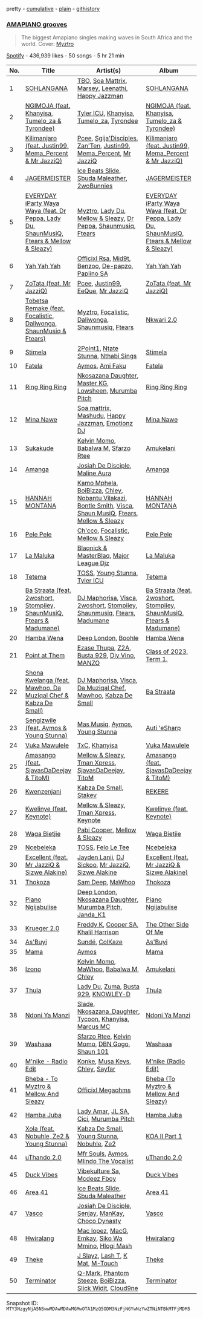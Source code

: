 pretty - [cumulative](/playlists/cumulative/37i9dQZF1DX5mILnBJLA26.md) - [plain](/playlists/plain/37i9dQZF1DX5mILnBJLA26) - [githistory](https://github.githistory.xyz/mackorone/spotify-playlist-archive/blob/main/playlists/plain/37i9dQZF1DX5mILnBJLA26)

### [AMAPIANO grooves](https://open.spotify.com/playlist/37i9dQZF1DX5mILnBJLA26)

> The biggest Amapiano singles making waves in South Africa and the world\. Cover: <a href="https://open.spotify.com/artist/6egY1uh8HjHy6TrD0qmQNN?si=sQ87jc2iSR6nDQ6ak2mC9g">Myztro</a>

[Spotify](https://open.spotify.com/user/spotify) - 436,939 likes - 50 songs - 5 hr 21 min

| No. | Title | Artist(s) | Album | Length |
|---|---|---|---|---|
| 1 | [SOHLANGANA](https://open.spotify.com/track/7ysPQRXwZsvgAjzWQ0KvsM) | [TBO](https://open.spotify.com/artist/64xQmd6s2PbIZkjqOXx0hp), [Soa Mattrix](https://open.spotify.com/artist/1GH6EGidwzL60gzvHscBHH), [Marsey](https://open.spotify.com/artist/1jDW08W8qgSySjjvrT8zBs), [Leenathi](https://open.spotify.com/artist/5H6UiK4neehUOYdhpDkad9), [Happy Jazzman](https://open.spotify.com/artist/2n6s9O552nTm98ThzFjB9C) | [SOHLANGANA](https://open.spotify.com/album/4PigM4nu19F1FislPPAkzt) | 6:35 |
| 2 | [NGIMOJA \(feat\. Khanyisa, Tumelo\_za & Tyrondee\)](https://open.spotify.com/track/51fIDcNGiIp7pxHCCN5QaL) | [Tyler ICU](https://open.spotify.com/artist/2oIQCM7hRZI9tS5b9S8rj4), [Khanyisa](https://open.spotify.com/artist/5Sgtj9tFA2TAYXDeh1sJTc), [Tumelo\_za](https://open.spotify.com/artist/56vXCqK2n9zs0IjuNoBrJD), [Tyrondee](https://open.spotify.com/artist/4aNokzWeBL32vR7leBpUat) | [NGIMOJA \(feat\. Khanyisa, Tumelo\_za & Tyrondee\)](https://open.spotify.com/album/0d6dUG7eTcnKoGzX8VKbn1) | 6:21 |
| 3 | [Kilimanjaro \(feat\. Justin99, Mema\_Percent & Mr JazziQ\)](https://open.spotify.com/track/4aAxUQUNTtBhDgDcyCfXUu) | [Pcee](https://open.spotify.com/artist/22Bl1QCNEZvpqVwRPYscE4), [Sgija'Disciples](https://open.spotify.com/artist/1ko3CeWzNE9SRQ865Sf5lQ), [Zan'Ten](https://open.spotify.com/artist/5F9w142UJBH5ZkFXWUJVsL), [Justin99](https://open.spotify.com/artist/2sMoqBE60rnLVDF6zhFKBI), [Mema\_Percent](https://open.spotify.com/artist/3WqFnvVwrS29DWjMSqZJx4), [Mr JazziQ](https://open.spotify.com/artist/1nVEvn7RMNxj27rn0WE13E) | [Kilimanjaro \(feat\. Justin99, Mema\_Percent & Mr JazziQ\)](https://open.spotify.com/album/2ySAO7p9iD47x5fNWKeet3) | 5:29 |
| 4 | [JAGERMEISTER](https://open.spotify.com/track/3VBwoaePYGdOmG1YHgGOHi) | [Ice Beats Slide](https://open.spotify.com/artist/6ynMrlCLJfmijr0XFdtvH5), [Sbuda Maleather](https://open.spotify.com/artist/0vOrz3mJAqpGuC53lbEOeq), [2woBunnies](https://open.spotify.com/artist/45c90J0Hvj1PMIFtm0b1ML) | [JAGERMEISTER](https://open.spotify.com/album/5Tk2uNjYtHL9V0uEhSQAYx) | 5:27 |
| 5 | [EVERYDAY iParty Waya Waya \(feat\. Dr Peppa, Lady Du, ShaunMusiQ, Ftears & Mellow & Sleazy\)](https://open.spotify.com/track/7wbmqIBInLWmuDJGnKVU1i) | [Myztro](https://open.spotify.com/artist/6egY1uh8HjHy6TrD0qmQNN), [Lady Du](https://open.spotify.com/artist/1eQJUHJRurFXGd3j8i8W4x), [Mellow & Sleazy](https://open.spotify.com/artist/5MJ5f1XKD9yu7aWfG8OGjz), [Dr Peppa](https://open.spotify.com/artist/3w44OLzEUGSqxVXHOvEACM), [Shaunmusiq](https://open.spotify.com/artist/1rz8BeoVHWRTcj2253dM85), [Ftears](https://open.spotify.com/artist/0DT7OuytIwr9CjLYdvLHq7) | [EVERYDAY iParty Waya Waya \(feat\. Dr Peppa, Lady Du, ShaunMusiQ, Ftears & Mellow & Sleazy\)](https://open.spotify.com/album/5mkeyx4NlHKJck5CoaxuFk) | 5:19 |
| 6 | [Yah Yah Yah](https://open.spotify.com/track/3urA5lEgMH3LjMp6L9recf) | [Officixl Rsa](https://open.spotify.com/artist/1BC2o2RW9sGr2NB8jXlYQv), [Mid9t](https://open.spotify.com/artist/0QIXdhRqhubzc9fgjYlvLa), [Benzoo](https://open.spotify.com/artist/7oMxieZqbSWpmWeVv4QaVg), [De\-papzo](https://open.spotify.com/artist/5HHyxRfKVky4jPQxZvLsdz), [Papiino SA](https://open.spotify.com/artist/7DlWn0sWkaYRmqusFRRorO) | [Yah Yah Yah](https://open.spotify.com/album/049CUiOwm0c2upULQptlDb) | 7:09 |
| 7 | [ZoTata \(feat\. Mr JazziQ\)](https://open.spotify.com/track/13Z8di7Br7OsZn5GmtesIf) | [Pcee](https://open.spotify.com/artist/22Bl1QCNEZvpqVwRPYscE4), [Justin99](https://open.spotify.com/artist/2sMoqBE60rnLVDF6zhFKBI), [EeQue](https://open.spotify.com/artist/4VqCBSJ9fvJ1XDQUd7K2Ft), [Mr JazziQ](https://open.spotify.com/artist/1nVEvn7RMNxj27rn0WE13E) | [ZoTata \(feat\. Mr JazziQ\)](https://open.spotify.com/album/3lIYj6or2ld1pZHNWs6D7G) | 7:33 |
| 8 | [Tobetsa Remake \(feat\. Focalistic, Daliwonga, ShaunMusiq & Ftears\)](https://open.spotify.com/track/5ZDw1sqZQDlC5aV7ir6kkN) | [Myztro](https://open.spotify.com/artist/6egY1uh8HjHy6TrD0qmQNN), [Focalistic](https://open.spotify.com/artist/2GJMSZ7M3D0KyyKRhYgWju), [Daliwonga](https://open.spotify.com/artist/0oW137oXCLwA5b4uYRxvIn), [Shaunmusiq](https://open.spotify.com/artist/1rz8BeoVHWRTcj2253dM85), [Ftears](https://open.spotify.com/artist/0DT7OuytIwr9CjLYdvLHq7) | [Nkwari 2.0](https://open.spotify.com/album/49zpZBTFjHdCUTLRMyFwro) | 6:47 |
| 9 | [Stimela](https://open.spotify.com/track/0AY3sNqV7qAdAZ8j6TRVBd) | [2Point1](https://open.spotify.com/artist/6Z6xrqezBTUUDnCinhPwCO), [Ntate Stunna](https://open.spotify.com/artist/1HKxOYJiTBtSgVTbKHK5XL), [Nthabi Sings](https://open.spotify.com/artist/2JN2Yx7wsJaGHbtzoAE4k7) | [Stimela](https://open.spotify.com/album/6j3BUkIFmKkXGIZiyEpZ71) | 5:14 |
| 10 | [Fatela](https://open.spotify.com/track/58u8z6ia8GTm9yZlkmtCtV) | [Aymos](https://open.spotify.com/artist/3xXIOO328Ieh0PWOcxivjL), [Ami Faku](https://open.spotify.com/artist/3flcjKgRCeBVZTR8n8iShE) | [Fatela](https://open.spotify.com/album/0XkXn7Kotl8QMwP5YGdGHY) | 5:51 |
| 11 | [Ring Ring Ring](https://open.spotify.com/track/2m1rSnIazzgbksxAiS4gpk) | [Nkosazana Daughter](https://open.spotify.com/artist/4AnNB3lPD0Sv7ziKVHqI66), [Master KG](https://open.spotify.com/artist/523y9KSneKh6APd1hKxLuF), [Lowsheen](https://open.spotify.com/artist/5lnxhnW7SIbxkkFVmVYEhU), [Murumba Pitch](https://open.spotify.com/artist/3cd7plsjSmDdQ0oHESYHC4) | [Ring Ring Ring](https://open.spotify.com/album/7IZrlKiOYoJrvn6xF2ZZFd) | 5:47 |
| 12 | [Mina Nawe](https://open.spotify.com/track/1y5eHXBYiLgNv00KoHXm4o) | [Soa mattrix](https://open.spotify.com/artist/6zfTCQmxqOy0kBpHrse3ro), [Mashudu](https://open.spotify.com/artist/0vZNKz7Pn611D2LBHsSo3R), [Happy Jazzman](https://open.spotify.com/artist/2n6s9O552nTm98ThzFjB9C), [Emotionz DJ](https://open.spotify.com/artist/0GMM9vgCLkEfMle3KaJyxy) | [Mina Nawe](https://open.spotify.com/album/6vzPgfVVWTRHPCDfBWekGY) | 5:51 |
| 13 | [Sukakude](https://open.spotify.com/track/4FEi7i9oDxDzcYbx53IHwq) | [Kelvin Momo](https://open.spotify.com/artist/4VlxI0WKDh7HFgHjXcfj6v), [Babalwa M](https://open.spotify.com/artist/0dUHzfa2msKEpMevzsdwqG), [Sfarzo Rtee](https://open.spotify.com/artist/2kzWkuJM5Na5hINP7akcJj) | [Amukelani](https://open.spotify.com/album/2mNIgnRjel4NFdeE5w75eO) | 6:53 |
| 14 | [Amanga](https://open.spotify.com/track/7ypnEfdk97z5hYU0MxvKQd) | [Josiah De Disciple](https://open.spotify.com/artist/0Es1TBdBiQPIdwQWLJelte), [Maline Aura](https://open.spotify.com/artist/1LcX3ZFNBeGKxkpfCIr4cP) | [Amanga](https://open.spotify.com/album/6n84lkAUzpRI4f6Suco38S) | 6:47 |
| 15 | [HANNAH MONTANA](https://open.spotify.com/track/15gpBjflmoEQ0Hpe8SqMud) | [Kamo Mphela](https://open.spotify.com/artist/788jOE9HMUy9heDK8EIkon), [BoiBizza](https://open.spotify.com/artist/1eEtFWkyKW60yUyVwvAeuR), [Chley](https://open.spotify.com/artist/7HpriU9gAJThxAfPfXpZ6N), [Nobantu Vilakazi](https://open.spotify.com/artist/3qo2q05gFa09MXrEZltr7q), [Bontle Smith](https://open.spotify.com/artist/6xcF2N2Z4NFVEkLCZluCLC), [Visca](https://open.spotify.com/artist/4Ijr6oNjLibby38inghdKO), [Shaun MusiQ](https://open.spotify.com/artist/4GxjM4diRMDmrJgOBSeoBL), [Ftears](https://open.spotify.com/artist/0DT7OuytIwr9CjLYdvLHq7), [Mellow & Sleazy](https://open.spotify.com/artist/5MJ5f1XKD9yu7aWfG8OGjz) | [HANNAH MONTANA](https://open.spotify.com/album/5vtEJHcUHSWXtv6rv52zM2) | 6:25 |
| 16 | [Pele Pele](https://open.spotify.com/track/3r4sc1n8kNL2FpebHwaAQE) | [Ch'cco](https://open.spotify.com/artist/2j4WQI5RTNgyEd7wbDTRe1), [Focalistic](https://open.spotify.com/artist/2GJMSZ7M3D0KyyKRhYgWju), [Mellow & Sleazy](https://open.spotify.com/artist/5MJ5f1XKD9yu7aWfG8OGjz) | [Pele Pele](https://open.spotify.com/album/3HnFaSlDoeqqmPoVWYAETZ) | 5:17 |
| 17 | [La Maluka](https://open.spotify.com/track/7EJfaSvCBWNJwKYe7ol4D7) | [Blaqnick & MasterBlaq](https://open.spotify.com/artist/19qLtUQKu1KK3UrQtIoVXF), [Major League Djz](https://open.spotify.com/artist/0N3AcLTAS3vcx93PxN2Agb) | [La Maluka](https://open.spotify.com/album/32UflENeLioWm4rKSpyRvm) | 4:34 |
| 18 | [Tetema](https://open.spotify.com/track/5emv0gRnEk4dVXWETqewAC) | [TOSS](https://open.spotify.com/artist/0JwjW1x56tK5hnHvlRSSw9), [Young Stunna](https://open.spotify.com/artist/6WQFTzqYHmh8Ph2X0L0QLQ), [Tyler ICU](https://open.spotify.com/artist/2oIQCM7hRZI9tS5b9S8rj4) | [Tetema](https://open.spotify.com/album/0ceNIR1fRMz6vRGvccv3eS) | 6:18 |
| 19 | [Ba Straata \(feat\. 2woshort, Stompiiey, ShaunMusiQ, Ftears & Madumane\)](https://open.spotify.com/track/3DssiWp4pAGNvPrvHVi94f) | [DJ Maphorisa](https://open.spotify.com/artist/0mMqD2uqwvCjFvlzo6ayGi), [Visca](https://open.spotify.com/artist/4Ijr6oNjLibby38inghdKO), [2woshort](https://open.spotify.com/artist/2CsKNR9HBBs3bAswmPz825), [Stompiiey](https://open.spotify.com/artist/16IdDbuertDHTGF9Si2eCN), [Shaunmusiq](https://open.spotify.com/artist/1rz8BeoVHWRTcj2253dM85), [Ftears](https://open.spotify.com/artist/0DT7OuytIwr9CjLYdvLHq7), [Madumane](https://open.spotify.com/artist/3kyJLSOihpXaaR1NBK42pd) | [Ba Straata \(feat\. 2woshort, Stompiiey, ShaunMusiQ, Ftears & Madumane\)](https://open.spotify.com/album/25plKOfn0KCUMmzBztMMu6) | 6:42 |
| 20 | [Hamba Wena](https://open.spotify.com/track/1hsFJ92y0FU2cFOOLkEFVr) | [Deep London](https://open.spotify.com/artist/4WcuDDFGfo4j6VHqkGmjZ8), [Boohle](https://open.spotify.com/artist/6fHE8xZBCxzwer9DIbOmv4) | [Hamba Wena](https://open.spotify.com/album/4vwKHSXGmqA0Fe9u9NLt51) | 6:14 |
| 21 | [Point at Them](https://open.spotify.com/track/1oOEbAS0F7ztS9zQhDCU9q) | [Ezase Thupa](https://open.spotify.com/artist/30XSITmzOH1DuyxCpk6v3H), [Z2A](https://open.spotify.com/artist/0q6WvSRwzKthUTPIR5LrpY), [Busta 929](https://open.spotify.com/artist/2TcrjcSngRPpgZxmIlPdym), [Djy Vino](https://open.spotify.com/artist/7nZl3bYXhqwAHY8WWMMEZ8), [MANZO](https://open.spotify.com/artist/0bdD9etXM49q5mph7En4On) | [Class of 2023, Term 1.](https://open.spotify.com/album/3vZRUokTed6kH530YzzG7p) | 5:41 |
| 22 | [Shona Kwelanga \(feat\. Mawhoo, Da Muziqal Chef & Kabza De Small\)](https://open.spotify.com/track/4VrYIDyFUN4IYU3wtjbF8p) | [DJ Maphorisa](https://open.spotify.com/artist/0mMqD2uqwvCjFvlzo6ayGi), [Visca](https://open.spotify.com/artist/4Ijr6oNjLibby38inghdKO), [Da Muziqal Chef](https://open.spotify.com/artist/25uuaH9QdKIygoWTDzKuve), [Mawhoo](https://open.spotify.com/artist/3EuRx3c5iLrbryJ5WBulKX), [Kabza De Small](https://open.spotify.com/artist/1bNjWBFWsAAzZSR59lRdpR) | [Ba Straata](https://open.spotify.com/album/0q5jxlUjZpr0Nrn07xStTq) | 6:56 |
| 23 | [Sengizwile \(feat\. Aymos & Young Stunna\)](https://open.spotify.com/track/3PdO57q0KLWkfWXsXQJlV6) | [Mas Musiq](https://open.spotify.com/artist/3fdFRgy3GmfiWQqeKbmFS8), [Aymos](https://open.spotify.com/artist/3xXIOO328Ieh0PWOcxivjL), [Young Stunna](https://open.spotify.com/artist/5EFltv565Wfat1X84qESVr) | [Auti 'eSharp](https://open.spotify.com/album/6J12Gv5rBMymYJlCM4hXPu) | 7:00 |
| 24 | [Vuka Mawulele](https://open.spotify.com/track/00SuYbV5fIC1SL1oKWMpEU) | [TxC](https://open.spotify.com/artist/25j9xL1MTyuycuB2xy2Q9g), [Khanyisa](https://open.spotify.com/artist/5Sgtj9tFA2TAYXDeh1sJTc) | [Vuka Mawulele](https://open.spotify.com/album/43o5uXcRHbeTBhhpyx7Nrc) | 5:08 |
| 25 | [Amasango \(feat\. SjavasDaDeejay & TitoM\)](https://open.spotify.com/track/3IKb9dsBhceDuKzxvJQdpu) | [Mellow & Sleazy](https://open.spotify.com/artist/5MJ5f1XKD9yu7aWfG8OGjz), [Tman Xpress](https://open.spotify.com/artist/6Wqpl1YTjgy5TiTluzFzjx), [SjavasDaDeejay](https://open.spotify.com/artist/7LkCT07miUMz6JlKRqi3v0), [TitoM](https://open.spotify.com/artist/5eYSqn4LCXLgIFYR4qOZ1k) | [Amasango \(feat\. SjavasDaDeejay & TitoM\)](https://open.spotify.com/album/3e4kcnfW5lh8vLnhVeeyer) | 6:55 |
| 26 | [Kwenzenjani](https://open.spotify.com/track/2EqGCX02606uk3f7HfzOGu) | [Kabza De Small](https://open.spotify.com/artist/1bNjWBFWsAAzZSR59lRdpR), [Stakev](https://open.spotify.com/artist/4jLJYvyzKcFdJORv6coLiw) | [REKERE](https://open.spotify.com/album/6cbDUb20GP7IRA0JkOuYpD) | 7:45 |
| 27 | [Kwelinye \(feat\. Keynote\)](https://open.spotify.com/track/2KFvgMxMBv0YtTN5hMRncj) | [Mellow & Sleazy](https://open.spotify.com/artist/5MJ5f1XKD9yu7aWfG8OGjz), [Tman Xpress](https://open.spotify.com/artist/6Wqpl1YTjgy5TiTluzFzjx), [Keynote](https://open.spotify.com/artist/6FYh3c2fVA1bq9Tkuaj9q5) | [Kwelinye \(feat\. Keynote\)](https://open.spotify.com/album/24TZ4ZmMcYuc5MllwlSPmr) | 6:51 |
| 28 | [Waga Bietjie](https://open.spotify.com/track/6Zt8YY9f4rr7gMJcCPkxbr) | [Pabi Cooper](https://open.spotify.com/artist/6EG9v86LsCoq5HS4Jj1zCQ), [Mellow & Sleazy](https://open.spotify.com/artist/5MJ5f1XKD9yu7aWfG8OGjz) | [Waga Bietjie](https://open.spotify.com/album/2TyOzlPqEocMb1YFTMxF48) | 4:51 |
| 29 | [Ncebeleka](https://open.spotify.com/track/5OLFMjFMyg7P88mOt9ytT0) | [TOSS](https://open.spotify.com/artist/0JwjW1x56tK5hnHvlRSSw9), [Felo Le Tee](https://open.spotify.com/artist/6k8odn7NzzTT4K3NBNtsfV) | [Ncebeleka](https://open.spotify.com/album/2xbGRjaYioSA0qrur8sHb0) | 5:44 |
| 30 | [Excellent \(feat\. Mr JazziQ & Sizwe Alakine\)](https://open.spotify.com/track/1uzvkKEdyGv3gOH3Hb9km7) | [Jayden Lanii](https://open.spotify.com/artist/429gYd16S83pz53hto2ghq), [DJ Sickoo](https://open.spotify.com/artist/6AAUm3lIXAyy8SyUucjVFM), [Mr JazziQ](https://open.spotify.com/artist/1nVEvn7RMNxj27rn0WE13E), [Sizwe Alakine](https://open.spotify.com/artist/7Hb7ZlUE4ByWsV1Rkc4Uo2) | [Excellent \(feat\. Mr JazziQ & Sizwe Alakine\)](https://open.spotify.com/album/0NAgH74GoyQrZzGXKc6Ijw) | 6:35 |
| 31 | [Thokoza](https://open.spotify.com/track/30sDS4E23SZCd95dhXlGlU) | [Sam Deep](https://open.spotify.com/artist/46R9PUVbIOMjSUtMsQZbQq), [MaWhoo](https://open.spotify.com/artist/5kwZB1xNLgB3lln1JGS2B9) | [Thokoza](https://open.spotify.com/album/2JDTorcc8J7HJS7POONsKd) | 6:22 |
| 32 | [Piano Ngijabulise](https://open.spotify.com/track/3Puq6i4xIRH4lrPvJxIC83) | [Deep London](https://open.spotify.com/artist/4WcuDDFGfo4j6VHqkGmjZ8), [Nkosazana Daughter](https://open.spotify.com/artist/4AnNB3lPD0Sv7ziKVHqI66), [Murumba Pitch](https://open.spotify.com/artist/3cd7plsjSmDdQ0oHESYHC4), [Janda\_K1](https://open.spotify.com/artist/2IEVvzZvFaT1Q1U2UQdOaT) | [Piano Ngijabulise](https://open.spotify.com/album/6wJ5Kb1e2gPqqXTgumyn8K) | 6:56 |
| 33 | [Krueger 2.0](https://open.spotify.com/track/5WqHutOc180qYRh2J97LB7) | [Freddy K](https://open.spotify.com/artist/1okK7TdfTbLQbgSG1hejiY), [Cooper SA](https://open.spotify.com/artist/7xDh9xWg5mER07kIArgw1G), [Khalil Harrison](https://open.spotify.com/artist/2zq3Zm57y4TxZRbMZ05CGp) | [The Other Side Of Me](https://open.spotify.com/album/2GMoEFCKhiTKPhq56QcP5l) | 5:42 |
| 34 | [As'Buyi](https://open.spotify.com/track/664758AecJTVoRYG9WtMMm) | [Sundé](https://open.spotify.com/artist/60kr2EOKIQC7t0KaK5KXvc), [ColKaze](https://open.spotify.com/artist/6BwaUlIzPKTS7LBXYBUub0) | [As'Buyi](https://open.spotify.com/album/3YXyhlW4X9nAUcqxHtsAXW) | 7:48 |
| 35 | [Mama](https://open.spotify.com/track/7DQMBUK4oX9gV1qIzpoRz6) | [Aymos](https://open.spotify.com/artist/3xXIOO328Ieh0PWOcxivjL) | [Mama](https://open.spotify.com/album/2lc6GfPXhRMVrJsBKq1WjU) | 7:30 |
| 36 | [Izono](https://open.spotify.com/track/4BIGl9cDzyw1znsjRytGLd) | [Kelvin Momo](https://open.spotify.com/artist/4VlxI0WKDh7HFgHjXcfj6v), [MaWhoo](https://open.spotify.com/artist/5kwZB1xNLgB3lln1JGS2B9), [Babalwa M](https://open.spotify.com/artist/0dUHzfa2msKEpMevzsdwqG), [Chley](https://open.spotify.com/artist/7HpriU9gAJThxAfPfXpZ6N) | [Amukelani](https://open.spotify.com/album/2mNIgnRjel4NFdeE5w75eO) | 9:20 |
| 37 | [Thula](https://open.spotify.com/track/01OykvFNn1Zya7baEJcu1i) | [Lady Du](https://open.spotify.com/artist/1eQJUHJRurFXGd3j8i8W4x), [Zuma](https://open.spotify.com/artist/7ewc3ni3IAtqLygEnDi66K), [Busta 929](https://open.spotify.com/artist/2TcrjcSngRPpgZxmIlPdym), [KNOWLEY\-D](https://open.spotify.com/artist/4tY3pt1z6b3I5pdcROYVEV) | [Thula](https://open.spotify.com/album/5ZJVCllcKDb3oKvLG9lFUz) | 6:19 |
| 38 | [Ndoni Ya Manzi](https://open.spotify.com/track/3PYDa2SzYYJLksXParXBYJ) | [Slade](https://open.spotify.com/artist/3rz6XDJwU2d1gBY5bbcdtT), [Nkosazana\_Daughter](https://open.spotify.com/artist/2KFBgdGWpDd7guvNqILGoE), [Tycoon](https://open.spotify.com/artist/2J9OgoroujUr9FiiT40sqc), [Khanyisa](https://open.spotify.com/artist/5Sgtj9tFA2TAYXDeh1sJTc), [Marcus MC](https://open.spotify.com/artist/5LeS8sVgl3TCntQM7TVAHf) | [Ndoni Ya Manzi](https://open.spotify.com/album/5JFoFsU0YGYP9RxDsCPUxF) | 6:58 |
| 39 | [Washaaa](https://open.spotify.com/track/1PN9qUEsfYzf8r9Av4uafK) | [Sfarzo Rtee](https://open.spotify.com/artist/2kzWkuJM5Na5hINP7akcJj), [Kelvin Momo](https://open.spotify.com/artist/4VlxI0WKDh7HFgHjXcfj6v), [DBN Gogo](https://open.spotify.com/artist/3Oa0mJQWQrUOqJ8fcLuu7l), [Shaun 101](https://open.spotify.com/artist/1wPZgHAIMRbPLCj2mgBRUY) | [Washaaa](https://open.spotify.com/album/6RJhFR9kHnb8iDHec21Uop) | 6:56 |
| 40 | [M'nike \- Radio Edit](https://open.spotify.com/track/0BgE0FNQzUrkXQvL0bPzka) | [Konke](https://open.spotify.com/artist/6y5EP3L2WblCQsc8iuGeP9), [Musa Keys](https://open.spotify.com/artist/414pDI8Y502owCbg7U6Skf), [Chley](https://open.spotify.com/artist/7HpriU9gAJThxAfPfXpZ6N), [Sayfar](https://open.spotify.com/artist/1y9NmDltEwzLlhMowk4q5u) | [M'nike \(Radio Edit\)](https://open.spotify.com/album/15jpguxlmvyOyV9oJLqe2e) | 5:51 |
| 41 | [Bheba \- To Myztro & Mellow And Sleazy](https://open.spotify.com/track/4C5UmqOFhCYFAQ1FbBYPvg) | [Officixl Megaohms](https://open.spotify.com/artist/1zQrvGYvxwgSNCys79x3PV) | [Bheba \(To Myztro & Mellow And Sleazy\)](https://open.spotify.com/album/14nUeqt4HnUCwFekHhnyqG) | 4:28 |
| 42 | [Hamba Juba](https://open.spotify.com/track/4k5FlWz3dfhyQzmRpVPZsW) | [Lady Amar](https://open.spotify.com/artist/63BHCKXCt00q20fd45W4Pk), [JL SA](https://open.spotify.com/artist/1HhlP6BPW4L4zcggfOZstL), [Cici](https://open.spotify.com/artist/3i9UjIGeZT2cRyltQrr8nj), [Murumba Pitch](https://open.spotify.com/artist/3cd7plsjSmDdQ0oHESYHC4) | [Hamba Juba](https://open.spotify.com/album/4FnwIltkf5tGWFXJCcECaz) | 8:00 |
| 43 | [Xola \(feat\. Nobuhle, Ze2 & Young Stunna\)](https://open.spotify.com/track/5uWDenxq03AYLOq83WzLNo) | [Kabza De Small](https://open.spotify.com/artist/1bNjWBFWsAAzZSR59lRdpR), [Young Stunna](https://open.spotify.com/artist/6WQFTzqYHmh8Ph2X0L0QLQ), [Nobuhle](https://open.spotify.com/artist/4PmzNF4U54l7yVubziJ10U), [Ze2](https://open.spotify.com/artist/3oFeP83KftctMRhFh3SPtF) | [KOA II Part 1](https://open.spotify.com/album/3DbMb03o8Wu2BCipvcdw7q) | 7:30 |
| 44 | [uThando 2.0](https://open.spotify.com/track/5jhkW3wefjlgffYEDwjD4n) | [Mfr Souls](https://open.spotify.com/artist/6oVuIgUWHJFOGb26gVuGsX), [Aymos](https://open.spotify.com/artist/3xXIOO328Ieh0PWOcxivjL), [Mlindo The Vocalist](https://open.spotify.com/artist/09CY8fzqhZHR7rQAULoreI) | [uThando 2.0](https://open.spotify.com/album/38CxPt7A4GaLWOTWriGOk9) | 7:58 |
| 45 | [Duck Vibes](https://open.spotify.com/track/2KmV9CPGwUBwGRLSoiI4tX) | [Vibekulture Sa](https://open.spotify.com/artist/1nKBsRsdQ7uG99wRtNDMPd), [Mcdeez Fboy](https://open.spotify.com/artist/2yxRzYUynwWwvAOzeKngNk) | [Duck Vibes](https://open.spotify.com/album/6dyYGodC0Hwf7MXcjengzC) | 6:27 |
| 46 | [Area 41](https://open.spotify.com/track/4KQkNM66fzKYNKN3Dlp3ri) | [Ice Beats Slide](https://open.spotify.com/artist/7mCHXCZogKSjmhJlX0sls0), [Sbuda Maleather](https://open.spotify.com/artist/7iM2Fx60LL4bRIZ9IqOF7O) | [Area 41](https://open.spotify.com/album/3jzdDsqifVtQ0nmsUrtrBJ) | 4:52 |
| 47 | [Vasco](https://open.spotify.com/track/3G8k1HDrcsNrw1i3stjhPT) | [Josiah De Disciple](https://open.spotify.com/artist/0Es1TBdBiQPIdwQWLJelte), [Senjay](https://open.spotify.com/artist/1efM4QfrpfuBitDEQg5p26), [ManKay](https://open.spotify.com/artist/6FnWTHSE2z8QRwCTnwMRyX), [Choco Dynasty](https://open.spotify.com/artist/5CiUI0GY7DG8QYBjj8vnON) | [Vasco](https://open.spotify.com/album/6T3Yss8i4OAjgfhdJ04p3Q) | 6:42 |
| 48 | [Hwiralang](https://open.spotify.com/track/2EHuGcp8oYEvXPYotvu6k5) | [Mac lopez](https://open.spotify.com/artist/5pgbTIhgrcYCoj6OxvHXju), [MacG](https://open.spotify.com/artist/6qPPkGBICY50eIP0cOiHqf), [Emkay](https://open.spotify.com/artist/1cHN47HKOK7T3Ss6uVnPvS), [Siko Wa Mmino](https://open.spotify.com/artist/6mUeUxmnfzibSNluv0COa0), [Hlogi Mash](https://open.spotify.com/artist/5CNLSmvoiZkHTOXflHVdUN) | [Hwiralang](https://open.spotify.com/album/3COpJSizrMEE2RLvswSu7u) | 6:49 |
| 49 | [Theke](https://open.spotify.com/track/4G2SJY06VAUCZmjyNE9dcA) | [J Slayz](https://open.spotify.com/artist/0NV4GLGLjuLWL7Il9IOOdj), [Lash T](https://open.spotify.com/artist/5UrNvnWzl5h7RFOxSUVpkp), [K Mat](https://open.spotify.com/artist/2urmpliDavALC9JZltyUdg), [M\-Touch](https://open.spotify.com/artist/1WyQuSMk2VrDyfYfdfa4w6) | [Theke](https://open.spotify.com/album/2bmfBQKRT3wrUWfanjOCty) | 6:22 |
| 50 | [Terminator](https://open.spotify.com/track/7mtYB1ZJUfPYryYdNBJx6S) | [Q\-Mark](https://open.spotify.com/artist/1PINqStNpc48PWNAMDQpVj), [Phantom Steeze](https://open.spotify.com/artist/02XiDOg93e5rFwmPoc7O6S), [BoiBizza](https://open.spotify.com/artist/1eEtFWkyKW60yUyVwvAeuR), [Slick Widit](https://open.spotify.com/artist/3bDWpyZXR29vsVsjguxLWe), [Cloud9ne](https://open.spotify.com/artist/4US1sAYad203m0GNVxgJUi) | [Terminator](https://open.spotify.com/album/6pEtfJgtdASMCGVSiUiLZS) | 6:00 |

Snapshot ID: `MTY3NzgyNjA5NSwwMDAwMDAwMGMwOTA1MzQ5ODM3NzFjNGYwNzYwZTNiNTBkMTFjMDM5`

